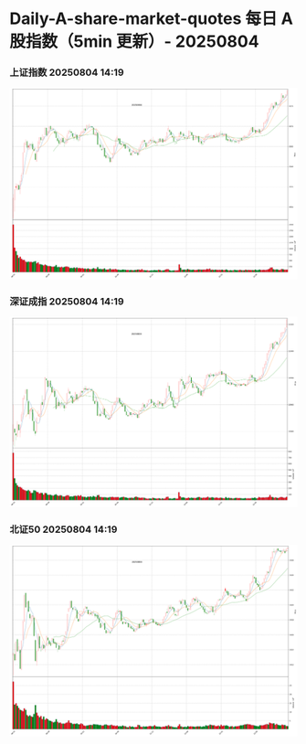 
# Daily-A-share-market-quotes 每日 A 股指数（5min 更新）- 20250804

### 上证指数 20250804 14:19
![](./fig/2025/8/20250804-sh000001.png)

### 深证成指 20250804 14:19
![](./fig/2025/8/20250804-sz399001.png)

### 北证50 20250804 14:19
![](./fig/2025/8/20250804-bj899050.png)
